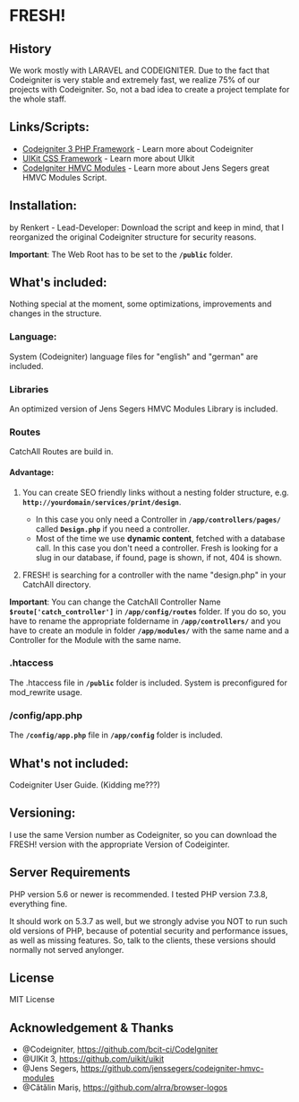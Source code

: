 # FRESH!

## History

We work mostly with LARAVEL and CODEIGNITER. Due to the fact that Codeigniter
is very stable and extremely fast, we realize 75% of our projects with Codeigniter.
So, not a bad idea to create a project template for the whole staff.

## Links/Scripts:

* [Codeigniter 3 PHP Framework](https://codeigniter.com) - Learn more about Codeigniter
* [UIKit CSS Framework](https://getuikit.com) - Learn more about UIkit
* [CodeIgniter HMVC Modules](https://github.com/jenssegers/codeigniter-hmvc-modules) - Learn more about Jens Segers great HMVC Modules Script.


## Installation:

by Renkert - Lead-Developer:
Download the script and keep in mind, that I reorganized the original Codeigniter
structure for security reasons.

**Important**: The Web Root has to be set to the **`/public`** folder.

## What's included:
Nothing special at the moment, some optimizations, improvements and changes
in the structure.

### Language:
System (Codeigniter) language files for "english" and "german" are included.

### Libraries
An optimized version of Jens Segers HMVC Modules Library is included.

### Routes
CatchAll Routes are build in.

#### Advantage:

1. You can create SEO friendly links without a nesting folder structure, e.g. **`http://yourdomain/services/print/design`**.
	* In this case you only need a Controller in **`/app/controllers/pages/`** called **`Design.php`** if you need a controller.
	* Most of the time we use **dynamic content**, fetched with a database call. In this case you don't need a controller. Fresh is
	looking for a slug in our database, if found, page is shown, if not, 404 is shown.


2. FRESH! is searching for a controller with the name "design.php" in your CatchAll directory.

**Important**: You can change the CatchAll Controller Name **`$route['catch_controller']`** in **`/app/config/routes`** folder.
If you do so, you have to rename the appropriate foldername in **`/app/controllers/`** and you have to create an module
in folder **`/app/modules/`** with the same name and a Controller for the Module with the same name.

### .htaccess
The .htaccess file in **`/public`** folder is included. System is preconfigured for
mod_rewrite usage.

### /config/app.php
The **`/config/app.php`** file in **`/app/config`** folder is included.

## What's not included:
Codeigniter User Guide. (Kidding me???)

## Versioning:
I use the same Version number as Codeigniter, so you can download the FRESH!
version with the appropriate Version of Codeiginter.

## Server Requirements

PHP version 5.6 or newer is recommended. I tested PHP version 7.3.8, everything fine.

It should work on 5.3.7 as well, but we strongly advise you NOT to run
such old versions of PHP, because of potential security and performance
issues, as well as missing features. So, talk to the clients, these versions should
normally not served anylonger.

## License

MIT License

## Acknowledgement & Thanks

* @Codeigniter, https://github.com/bcit-ci/CodeIgniter
* @UIKit 3, https://github.com/uikit/uikit
* @Jens Segers, https://github.com/jenssegers/codeigniter-hmvc-modules
* @Cătălin Mariș, https://github.com/alrra/browser-logos
